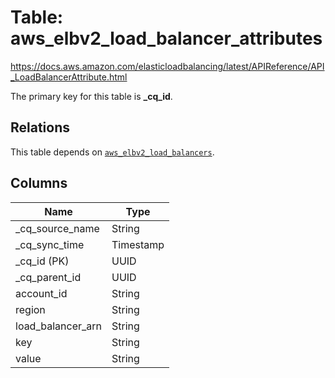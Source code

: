 # Table: aws_elbv2_load_balancer_attributes

https://docs.aws.amazon.com/elasticloadbalancing/latest/APIReference/API_LoadBalancerAttribute.html

The primary key for this table is **_cq_id**.

## Relations
This table depends on [`aws_elbv2_load_balancers`](aws_elbv2_load_balancers.md).

## Columns
| Name          | Type          |
| ------------- | ------------- |
|_cq_source_name|String|
|_cq_sync_time|Timestamp|
|_cq_id (PK)|UUID|
|_cq_parent_id|UUID|
|account_id|String|
|region|String|
|load_balancer_arn|String|
|key|String|
|value|String|